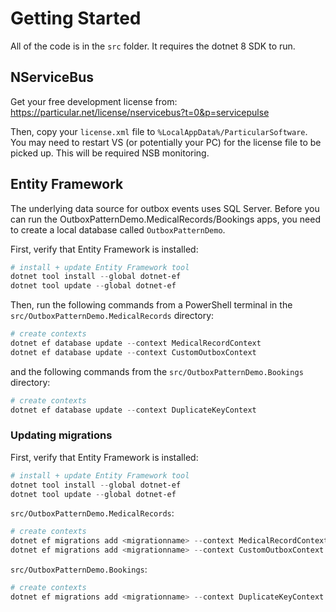 # Getting Started

All of the code is in the `src` folder. It requires the dotnet 8 SDK to run.

## NServiceBus

Get your free development license from: https://particular.net/license/nservicebus?t=0&p=servicepulse

Then, copy your `license.xml` file to `%LocalAppData%/ParticularSoftware`. You may need to restart VS (or potentially your PC) for the license file to be picked up. This will be required NSB monitoring.

## Entity Framework

The underlying data source for outbox events uses SQL Server. Before you can run the OutboxPatternDemo.MedicalRecords/Bookings apps, you need to create a local database called `OutboxPatternDemo`.

First, verify that Entity Framework is installed:

```powershell
# install + update Entity Framework tool
dotnet tool install --global dotnet-ef
dotnet tool update --global dotnet-ef
```

Then, run the following commands from a PowerShell terminal in the `src/OutboxPatternDemo.MedicalRecords` directory:

```powershell
# create contexts
dotnet ef database update --context MedicalRecordContext
dotnet ef database update --context CustomOutboxContext
```

and the following commands from the `src/OutboxPatternDemo.Bookings` directory:

```powershell
# create contexts
dotnet ef database update --context DuplicateKeyContext
```

### Updating migrations

First, verify that Entity Framework is installed:

```powershell
# install + update Entity Framework tool
dotnet tool install --global dotnet-ef
dotnet tool update --global dotnet-ef
```

`src/OutboxPatternDemo.MedicalRecords`:

```powershell
# create contexts
dotnet ef migrations add <migrationname> --context MedicalRecordContext
dotnet ef migrations add <migrationname> --context CustomOutboxContext
```

`src/OutboxPatternDemo.Bookings`:

```powershell
# create contexts
dotnet ef migrations add <migrationname> --context DuplicateKeyContext
```
